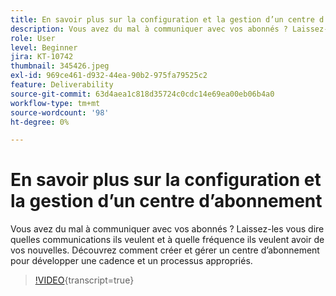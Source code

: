 ```yaml
---
title: En savoir plus sur la configuration et la gestion d’un centre d’abonnement
description: Vous avez du mal à communiquer avec vos abonnés ? Laissez-les vous dire quelles communications ils veulent et à quelle fréquence ils veulent avoir de vos nouvelles. Découvrez comment créer et gérer un centre d’abonnement pour développer une cadence et un processus appropriés.
role: User
level: Beginner
jira: KT-10742
thumbnail: 345426.jpeg
exl-id: 969ce461-d932-44ea-90b2-975fa79525c2
feature: Deliverability
source-git-commit: 63d4aea1c818d35724c0cdc14e69ea00eb06b4a0
workflow-type: tm+mt
source-wordcount: '98'
ht-degree: 0%

---
```


# En savoir plus sur la configuration et la gestion d’un centre d’abonnement

Vous avez du mal à communiquer avec vos abonnés ? Laissez-les vous dire quelles communications ils veulent et à quelle fréquence ils veulent avoir de vos nouvelles. Découvrez comment créer et gérer un centre d’abonnement pour développer une cadence et un processus appropriés.

>[!VIDEO](https://video.tv.adobe.com/v/345426/?quality=12&learn=on){transcript=true}
